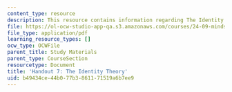 ```yaml
---
content_type: resource
description: This resource contains information regarding The Identity Theory.
file: https://ol-ocw-studio-app-qa.s3.amazonaws.com/courses/24-09-minds-and-machines-fall-2011/b49434ce44b077b3861171519a6b7ee9_MIT24_09F11_identity.pdf
file_type: application/pdf
learning_resource_types: []
ocw_type: OCWFile
parent_title: Study Materials
parent_type: CourseSection
resourcetype: Document
title: 'Handout 7: The Identity Theory'
uid: b49434ce-44b0-77b3-8611-71519a6b7ee9
---
```

